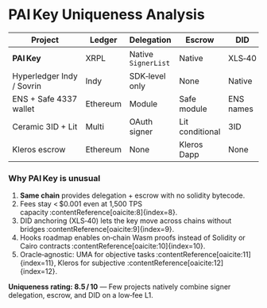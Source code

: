 # PAI Key Uniqueness Analysis

| Project | Ledger | Delegation | Escrow | DID | Verdict |
|---------|--------|------------|--------|-----|---------|
| **PAI Key** | XRPL | Native `SignerList` | Native | XLS‑40 | **8.5 / 10** |
| Hyperledger Indy / Sovrin | Indy | SDK‑level only | None | Native | 6 |
| ENS + Safe 4337 wallet | Ethereum | Module | Safe module | ENS names | 7 |
| Ceramic 3ID + Lit | Multi | OAuth signer | Lit conditional | 3ID | 6 |
| Kleros escrow | Ethereum | None | Kleros Dapp | None | 5 |

### Why PAI Key is unusual

1. **Same chain** provides delegation + escrow with no solidity bytecode.  
2. Fees stay < $0.001 even at 1,500 TPS capacity :contentReference[oaicite:8]{index=8}.  
3. DID anchoring (XLS‑40) lets the key move across chains without bridges :contentReference[oaicite:9]{index=9}.  
4. Hooks roadmap enables on‑chain Wasm proofs instead of Solidity or Cairo contracts :contentReference[oaicite:10]{index=10}.  
5. Oracle‑agnostic: UMA for objective tasks :contentReference[oaicite:11]{index=11}, Kleros for subjective :contentReference[oaicite:12]{index=12}.

**Uniqueness rating: 8.5 / 10** — Few projects natively combine signer delegation, escrow, and DID on a low‑fee L1.

